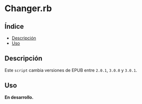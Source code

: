 # Changer.rb

## Índice

* [Descripción](#descripción)
* [Uso](#uso)

<!-- * [Explicación](#explicación) -->

## Descripción

Este `script` cambia versiones de EPUB entre `2.0.1`, `3.0.0` y `3.0.1`.

## Uso

**En desarrollo.**

<!-- ###### 1. Desde el *shell* ejecutar el `script` cuyo único parámetro sea la ruta a la carpeta del EPUB.

Para mayor comodidad en el *shell* arrastra el archivo `recreator.rb` y después
haz lo mismo con la carpeta del EPUB.

    Para usuarios de Windows, una vez instalado Ruby han de buscar el programa
    «Start Command Prompt with Ruby» para poder ejecutar esta orden. -->

<!-- ## Explicación -->
